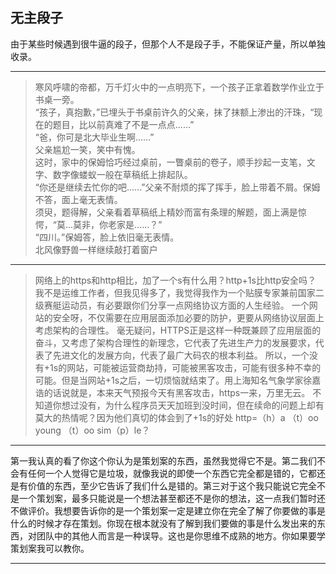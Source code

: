 ## 无主段子

由于某些时候遇到很牛逼的段子，但那个人不是段子手，不能保证产量，所以单独收录。

---
> 寒风呼啸的帝都，万千灯火中的一点明亮下，一个孩子正拿着数学作业立于书桌一旁。<br/>
“孩子，真抱歉，”已埋头于书桌前许久的父亲，抹了抹额上渗出的汗珠，“现在的题目，比以前真难了不是一点点......”<br/>
“爸，你可是北大毕业生啊......”<br/>
父亲尴尬一笑，笑中有愧。<br/>
这时，家中的保姆恰巧经过桌前，一瞥桌前的卷子，顺手抄起一支笔，文字、数字像蝼蚁一般在草稿纸上排起队。<br/>
“你还是继续去忙你的吧......”父亲不耐烦的挥了挥手，脸上带着不屑。保姆不答，面上毫无表情。<br/>
须臾，题得解，父亲看着草稿纸上精妙而富有条理的解题，面上满是惊愕，“莫...莫非，你老家是......？”<br/>
“四川。”保姆答，脸上依旧毫无表情。<br/>
北风像野兽一样继续敲打着窗户<br/>

---
> 网络上的https和http相比，加了一个s有什么用？http+1s比http安全吗？
我不是运维工作者，但我见得多了，我觉得我作为一个贴膜专家兼前国家二级赛艇运动员，有必要跟你们分享一点网络协议方面的人生经验。
一个网站的安全呀，不仅需要在应用层面添加必要的防护，更要从网络协议层面上考虑架构的合理性。
毫无疑问，HTTPS正是这样一种既兼顾了应用层面的奋斗，又考虑了架构合理性的新理念，它代表了先进生产力的发展要求，代表了先进文化的发展方向，代表了最广大码农的根本利益。
所以，一个没有+1s的网站，可能被运营商劫持，可能被黑客攻击，可能有很多种不幸的可能。但是当网站+1s之后，一切烦恼就结束了。用上海知名气象学家徐嘉诰的话说就是，本来天气预报今天有黑客攻击，https一来，万里无云。
不知道你想过没有，为什么程序员天天加班到没时间，但在续命的问题上却有莫大的热情呢？因为他们真切的体会到了+1s的好处
http=（h）a （t）oo young （t）oo sim（p）le？

---
> 
第一我认真的看了你这个你认为是策划案的东西，虽然我觉得它不是。第二我们不会有任何一个人觉得它是垃圾，就像我说的即使一个东西它完全都是错的，它都还是有价值的东西，至少它告诉了我们什么是错的。第三对于这个我只能说它完全不是一个策划案，最多只能说是一个想法甚至都还不是你的想法，这一点我们暂时还不做评价。我想要告诉你的是一个策划案一定是建立你在完全了解了你要做的事是什么的时候才存在策划。你现在根本就没有了解到我们要做的事是什么发出来的东西，对团队中的其他人而言是一种误导。这也是你思维不成熟的地方。你如果要学策划案我可以教你。

---
